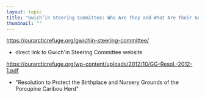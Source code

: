 ```yaml
---
layout: topic
title: "Gwich’in Steering Committee: Who Are They and What Are Their Goals"
thumbnail: ""
---
```

<https://ourarcticrefuge.org/gwichin-steering-committee/>

* direct link to Gwich'in Steering Committee website

<https://ourarcticrefuge.org/wp-content/uploads/2012/10/GG-Resol.-2012-1.pdf>

* "Resolution to Protect the Birthplace and Nursery Grounds of the Porcupine Caribou Herd"